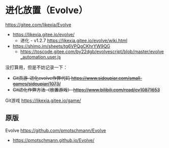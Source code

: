 
# 进化放置（Evolve）

https://gitee.com/likexia/Evolve
- https://likexia.gitee.io/evolve/
  * 进化 - v1.2.7 https://likexia.gitee.io/evolve/wiki.html
- https://shimo.im/sheets/tg6VPQgCKhrYW9QG
  * https://toscode.gitee.com/by22dgb/evolvescript/blob/master/evolve_automation.user.js

没打算用，但是不妨记录一下：
- ~~Git页游-进化evolve作弊代码 https://www.sidoupiar.com/small-games/sidoupiar/1073/~~
- ~~Git进化作弊方法（放置游戏） https://www.bilibili.com/read/cv10871653~~

Git游戏 https://likexia.gitee.io/game/

## 原版

Evolve https://github.com/pmotschmann/Evolve
- https://pmotschmann.github.io/Evolve/
